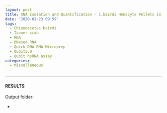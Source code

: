 ```yaml
---
layout: post
title: RNA Isolation and Quantification - C.bairdi Hemocyte Pellets in RNAlater Troubleshooting
date: '2020-01-23 09:59'
tags: 
  - Chionoecetes bairdi
  - Tanner crab
  - RNA
  - DNased RNA
  - Quick DNA-RNA Microprep
  - Qubit3.0
  - Qubit hsRNA assay
categories: 
  - Miscellaneous
---
```




---

#### RESULTS

Output folder:

- []()

